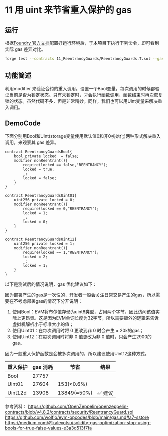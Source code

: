 # 11 用 uint 来节省重入保护的 gas

## 运行

根据[Foundry 官方文档](https://getfoundry.sh/)配置好运行环境后，于本项目下执行下列命令，即可看到实际 gas 差异对比。

```bash
forge test --contracts 11_ReentrancyGuards/ReentrancyGuards.T.sol --gas-report
```

## 功能简述

利用modifier 来验证合约的重入调用。设置一个Bool变量，每次调用的时候都验证当前是否为锁定状态。只有未锁定时，才会执行函数调用，函数结束时再次恢复锁的状态。虽然代码不多，但是非常精妙。同样，我们也可以用Uint变量来解决重入调用。

## DemoCode

下面分别用Bool和Uint(storage变量使用默认值0和非0初始化)两种形式解决重入调用，来观察其 gas 差异。

```solidity
contract ReentrancyGuardsBool{
    bool private locked  = false;
    modifier nonReentrant(){
        require(locked == false,"REENTRANCY");
        locked = true;
        _;
        locked = false;
    }
}

contract ReentrancyGuardsUint01{
    uint256 private locked = 0;
    modifier nonReentrant(){
        require(locked == 0,"REENTRANCY");
        locked = 1;
        _;
        locked = 0;
    }
}

contract ReentrancyGuardsUint12{
    uint256 private locked = 1;
    modifier nonReentrant(){
        require(locked == 1,"REENTRANCY");
        locked = 2;
        _;
        locked = 1;
    }
}
```

以下是测试后的情况说明，gas 优化建议如下：

因为部署产生的gas是一次性的，开发者一般会关注日常交易产生的gas，所以需要在不考虑部署gas的情况下分开说明：
1. 使用Bool：EVM将布尔值存储为uint8类型，占用两个字节，因此访问该值实际上更昂贵。这是因为EVM单词长度为32字节，所以需要额外的逻辑来告诉虚拟机解析小于标准大小的值；
2. 使用Uint01：在每次调用时将 0 更改到非 0 时会产生 ≈ 20k的gas；
3. 使用Uint12：在每次调用时将非 0 值更改为非 0 值时，只会产生2900的gas。

因为一般重入保护函数是会被多次调用的，所以建议使用Uint12这种方式。

| 重入保护 | gas 消耗 | 节省        | 结果   |
| -------- | -------- | ----------- | ------ |
| Bool     | 27757    |             |        |
| Uint01   | 27604    | 153(≈0.6%)  |        |
| Uint12d  | 13908    | 13849(≈50%) | ✅ 建议 |

参考资料：
https://github.com/OpenZeppelin/openzeppelin-contracts/blob/v4.8.2/contracts/security/ReentrancyGuard.sol
https://github.com/wolflo/evm-opcodes/blob/main/gas.md#a7-sstore
https://medium.com/@kalexotsu/solidity-gas-optimization-stop-using-bools-for-true-false-values-e3a3d513f7fa